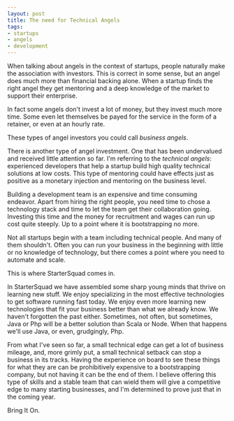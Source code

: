```yaml
---
layout: post
title: The need for Technical Angels
tags:
- startups
- angels
- development
---
```


When talking about angels in the context of startups, people naturally make the association with investors. This is
correct in some sense, but an angel does much more than financial backing alone. When a startup finds the right angel
they get mentoring and a deep knowledge of the market to support their enterprise.

In fact some angels don't invest a lot of money, but they invest much more time. Some even let themselves be payed for
the service in the form of a retainer, or even at an hourly rate.

These types of angel investors you could call *business angels*.

There is another type of angel investment.
One that has been undervalued and received little attention so far. I'm referring to the *technical angels*:
experienced developers that help a startup build high quality technical solutions at low costs. This type of mentoring
could have effects just as positive as a monetary injection and mentoring on the business level.

Building a development team is an expensive and time consuming endeavor. Apart from hiring the right people, you need
time to chose a technology stack and time to let the team get their collaboration going. Investing this time and the money
for recruitment and wages can run up cost quite steeply. Up to a point where it is bootstrapping no more.

Not all startups begin with a team including technical people. And many of them shouldn't. Often you can run your business
in the beginning with little or no knowledge of technology, but there comes a point where you need to automate and scale.

This is where StarterSquad comes in.

In StarterSquad we have assembled some sharp young minds that thrive on learning new stuff. We enjoy specializing in the
most effective technologies to get software running fast today. We enjoy even more learning new technologies that fit
your business better than what we already know. We haven't forgotten the past either. Sometimes, not often, but sometimes,
Java or Php will be a better solution than Scala or Node. When that happens we'll use Java, or even, grudgingly, Php.

From what I've seen so far, a small technical edge can get a lot of business mileage, and, more grimly put, a small
technical setback can stop a business in its tracks. Having the experience on board to see these things for what they are
can be prohibitively expensive to a bootstrapping company, but not having it can be the end of them. I believe offering
this type of skills and a stable team that can wield them will give a competitive edge to many starting businesses,
and I'm determined to prove just that in the coming year.

Bring It On.